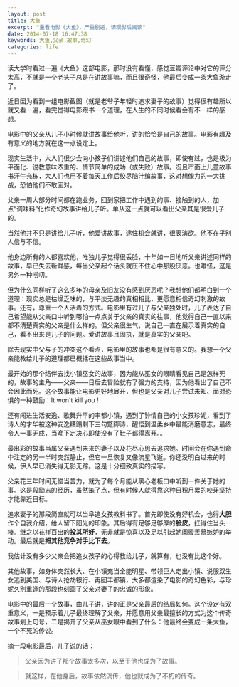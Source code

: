 ```yaml
---
layout: post
title: 大鱼
excerpt: "重看电影《大鱼》，严重剧透，请观影后阅读"
date: 2014-07-18 16:47:38
keywords: 大鱼,父亲,故事,奇幻
categories: life
---
```

读大学时看过一遍《大鱼》这部电影，那时没有看懂，感觉豆瓣评论中对它的评分太高，不就是一个老头子总是在讲故事嘛，而且很奇怪，他最后变成一条大鱼游走了。

近日因为看到一组电影截图（就是老爷子年轻时追求妻子的故事）觉得很有趣所以就又看一遍，看完觉得电影跟书一个道理，在人生的不同时候看会有不一样的感想。

电影中的父亲从儿子小时候就讲故事给他听，讲的恰恰是自己的故事。电影有趣及有意义的地方就在这一点设定上。

现实生活中，大人们很少会向小孩子们讲述他们自己的故事，即使有过，也是极为平面化、说教意味浓重的、情节简单的成功（或失败）故事。况且市面上儿童故事书汗牛充栋，大人们也用不着每天工作后绞尽脑汁编故事，这对想像力的一大挑战，恐怕他们不敢面对。

父亲一周大部分时间都在跑业务，回到家把工作中遇到的事、接触到的人，加点“调味料”化作奇幻故事讲给儿子听。单从这一点就可以看出父亲其是很爱儿子的。

当然他并不只是讲给儿子听，他爱讲故事，逮住机会就讲，很表演欲。他不在乎别人信与不信。

他身边所有的人都喜欢他，唯独儿子觉得很丢脸，十年如一日地听父亲讲述同样的故事，早已失去新鲜感，每当父亲起个话头就压不住心中那股厌恶。也难怪，这是另外一种唠叨。

但为什么同样听了这么多年的母亲及旧友没有感到厌恶呢？我想他们都明白到一个道理：现实总是枯燥乏味的，与平淡无趣的真相相比，更愿意相信奇幻刺激的故事。还有，尊重一个人活着的方式。电影里有过儿子与父亲独处时，儿子表达了自己希望能从父亲口中听到哪怕一点点关于父亲的真实的往事，他觉得自己一直以来都不清楚真实的父亲是什么样的。但父亲很生气，说自己一直在展示着真实的自己，看不出来是儿子的问题。爱讲故事且固执，就是真实的父亲吧。

除去现实中父与子的冲突这个看点，电影里的故事也都是很有意义的。我想一个父亲能教给儿子的道理都已概括在这些故事当中。

最开始的那个结伴去找小镇巫女的故事，因为能从巫女的眼睛看见自己是怎样死的，故事的主角——父亲——日后去冒险就有了强力的支持，因为他看出了自己不会因此而死。这个故事能让电影更好地展开，但也是父亲对儿子尝试未知、面对恐惧的一种鼓励：It won't kill you !

还有闯进生活安逸、歌舞升平的丰都小镇，遇到了钟情自己的小女孩珍妮，看到了诗人的才华被这种安逸糟蹋剩下三句蹩脚诗，醒悟到温柔乡中最能消磨意志，最终令人一事无成，当晚下定决心即使没有了鞋子都得离开。。

最出彩的故事当属父亲遇到未来的妻子以及花尽心思去追求她。时间会在你遇到命中注定的另一半时突然静止，但它一旦恢复又像流星飞逝。你还没明白过来的时候，伊人早已消失得无影无踪。这是十分细致真实的描写。

父亲花三年时间无偿当苦力，就为了每个月能从黑心老板口中听到一件关于她的事。这是段励志的经历，虽然笨了点，但有时候人就得靠这种日积月累的咬牙坚持才能靠近目标。

追求妻子的那段简直就可以当阜追女孩教科书了。首先即使没有好机会，也得**大胆**作个自我介绍，给人留下阳光的印象。其后得有足够足够厚的**脸皮**，扛得住当头一棒。继之以花样百出的**投其所好**，无非就是惊喜以及足以引起她闺蜜羡慕嫉妒的举动。最后就是**把其他竞争对手比下去**。

我估计没有多少父亲会把追女孩子的心得教给儿子，就算有，也没有比这个好。

其他故事，如身体突然长大、在小镇充当全能明星、带领巨人走出小镇、说服双生女逃到美国、与诗人抢劫银行、再回丰都镇，大多都渲染了电影的奇幻色彩，与珍妮久别重逢的那段也刻画了父亲对妻子的忠诚的形象。

电影中的最后一个故事，由儿子讲，讲的正是父亲最后的结局如何。这个设定有双重意义，一是预示着儿子最终理解了父亲，并愿意用父亲最擅长的方式为这个传奇故事划上句号，二是揭开了父亲从巫女眼中看到了什么：他最终会变成一条大鱼，一个不死的传说。

摘一段电影最后，儿子说的话：
>父亲因为讲了那个故事太多次，以至于他也成为了故事。

>就这样，在他身后，故事依然流传，他也就成为了不朽的传奇。